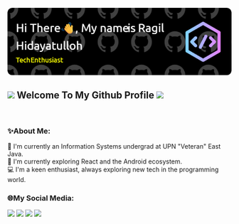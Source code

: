 ![Header](./github-header-image.png)

<h2> <img src="https://user-images.githubusercontent.com/74038190/213844263-a8897a51-32f4-4b3b-b5c2-e1528b89f6f3.png" width="25px" /> Welcome To My Github Profile <img src="https://user-images.githubusercontent.com/74038190/213844263-a8897a51-32f4-4b3b-b5c2-e1528b89f6f3.png" width="25px" /></h2>

<img src="https://user-images.githubusercontent.com/74038190/212284115-f47cd8ff-2ffb-4b04-b5bf-4d1c14c0247f.gif" width="900" height="4"/>


### ✨About Me:
🏫 I'm currently an Information Systems undergrad at UPN "Veteran" East Java.<br>
🧠 I'm currently exploring React and the Android ecosystem.<br>
💻 I'm a keen enthusiast, always exploring new tech in the programming world.<br>

### 🌐My Social Media:
<p align="left" gap="25">
    <a href="https://instagram.com/ragilhidayah_/"><img src="https://skillicons.dev/icons?i=instagram"></a>
    <a href="https://linkedin.com/in/ragilhidayah"><img src="https://skillicons.dev/icons?i=linkedin"></a>
    <a href="https://github.com/NemesisID"><img src="https://skillicons.dev/icons?i=github"></a>
    <a href="mailto:ragilhidayah1990@gmail.com"><img src="https://skillicons.dev/icons?i=gmail"></a>
</p>

